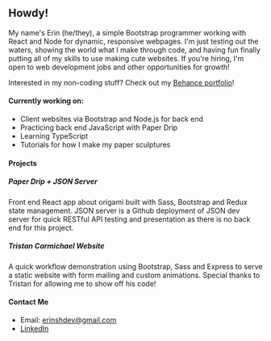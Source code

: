 ## Howdy!

My name's Erin (he/they), a simple Bootstrap programmer working with React and Node for dynamic, responsive webpages. I'm just testing out the waters, showing the world what I make through code, and having fun finally putting all of my skills to use making cute websites. If you're hiring, I'm open to web development jobs and other opportunities for growth!

Interested in my non-coding stuff? Check out my [Behance portfolio](https://be.net/esh6597)!

#### Currently working on:

- Client websites via Bootstrap and Node.js for back end
- Practicing back end JavaScript with Paper Drip
- Learning TypeScript
- Tutorials for how I make my paper sculptures

#### Projects

##### Paper Drip + JSON Server
Front end React app about origami built with Sass, Bootstrap and Redux state management. JSON server is a Github deployment of JSON dev server for quick RESTful API testing and presentation as there is no back end for this project.

##### Tristan Carmichael Website
A quick workflow demonstration using Bootstrap, Sass and Express to serve a static website with form mailing and custom animations. Special thanks to Tristan for allowing me to show off his code!

#### Contact Me
- Email: erinshdev@gmail.com
- [LinkedIn](https://www.linkedin.com/in/esh97/)

<!--
**esh6597/esh6597** is a ✨ _special_ ✨ repository because its `README.md` (this file) appears on your GitHub profile.

Here are some ideas to get you started:

- 🔭 I’m currently working on ...
- 🌱 I’m currently learning ...
- 👯 I’m looking to collaborate on ...
- 🤔 I’m looking for help with ...
- 💬 Ask me about ...
- 📫 How to reach me: ...
- 😄 Pronouns: ...
- ⚡ Fun fact: ...
-->
